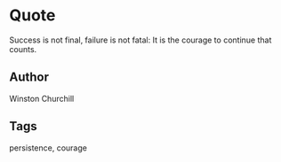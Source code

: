 # Quote

Success is not final, failure is not fatal: It is the courage to continue that counts.

## Author

Winston Churchill

## Tags

persistence, courage
